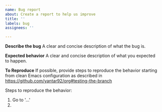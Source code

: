 ```yaml
---
name: Bug report
about: Create a report to help us improve
title: ''
labels: bug
assignees: ''

---
```


**Describe the bug**
A clear and concise description of what the bug is.

**Expected behavior**
A clear and concise description of what you expected to happen.

**To Reproduce**
If possible, provide steps to reproduce the behavior starting from clean Emacs configuration as described in https://github.com/yantar92/org#testing-the-branch

Steps to reproduce the behavior:
1. Go to '...'
2.
